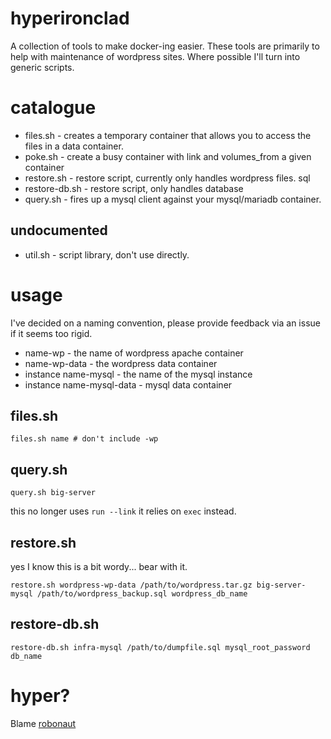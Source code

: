 # hyperironclad

A collection of tools to make docker-ing easier.  These tools are primarily 
to help with maintenance of wordpress sites. Where possible I'll turn into 
generic scripts.

# catalogue

- files.sh - creates a temporary container that allows you to access the 
files in a data container.
- poke.sh - create a busy container with link and volumes_from a given 
container
- restore.sh - restore script, currently only handles wordpress files. sql 
- restore-db.sh - restore script, only handles database
- query.sh - fires up a mysql client against your mysql/mariadb container.


## undocumented
- util.sh - script library, don't use directly.

# usage

I've decided on a naming convention, please provide feedback via an issue if
it seems too rigid.

- name-wp - the name of wordpress apache container
- name-wp-data - the wordpress data container
- instance name-mysql - the name of the mysql instance
- instance name-mysql-data - mysql data container

## files.sh

```
files.sh name # don't include -wp
```

## query.sh

```
query.sh big-server 
```

this no longer uses `run --link` it relies on `exec` instead. 

## restore.sh

yes I know this is a bit wordy... bear with it.

```
restore.sh wordpress-wp-data /path/to/wordpress.tar.gz big-server-mysql /path/to/wordpress_backup.sql wordpress_db_name
```

## restore-db.sh

```
restore-db.sh infra-mysql /path/to/dumpfile.sql mysql_root_password db_name
```

# hyper?

Blame [robonaut](https://github.com/londonhackspace/irccat-commands/blob/master/projectname.py)

